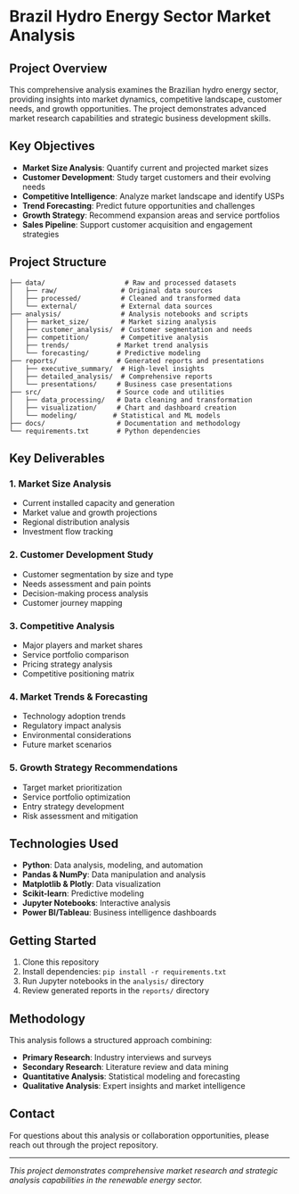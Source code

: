 # Brazil Hydro Energy Sector Market Analysis

## Project Overview
This comprehensive analysis examines the Brazilian hydro energy sector, providing insights into market dynamics, competitive landscape, customer needs, and growth opportunities. The project demonstrates advanced market research capabilities and strategic business development skills.

## Key Objectives
- **Market Size Analysis**: Quantify current and projected market sizes
- **Customer Development**: Study target customers and their evolving needs
- **Competitive Intelligence**: Analyze market landscape and identify USPs
- **Trend Forecasting**: Predict future opportunities and challenges
- **Growth Strategy**: Recommend expansion areas and service portfolios
- **Sales Pipeline**: Support customer acquisition and engagement strategies

## Project Structure

```
├── data/                    # Raw and processed datasets
│   ├── raw/                # Original data sources
│   ├── processed/          # Cleaned and transformed data
│   └── external/           # External data sources
├── analysis/               # Analysis notebooks and scripts
│   ├── market_size/        # Market sizing analysis
│   ├── customer_analysis/  # Customer segmentation and needs
│   ├── competition/        # Competitive analysis
│   ├── trends/            # Market trend analysis
│   └── forecasting/       # Predictive modeling
├── reports/               # Generated reports and presentations
│   ├── executive_summary/  # High-level insights
│   ├── detailed_analysis/  # Comprehensive reports
│   └── presentations/     # Business case presentations
├── src/                   # Source code and utilities
│   ├── data_processing/   # Data cleaning and transformation
│   ├── visualization/     # Chart and dashboard creation
│   └── modeling/         # Statistical and ML models
├── docs/                  # Documentation and methodology
└── requirements.txt       # Python dependencies
```

## Key Deliverables

### 1. Market Size Analysis
- Current installed capacity and generation
- Market value and growth projections
- Regional distribution analysis
- Investment flow tracking

### 2. Customer Development Study
- Customer segmentation by size and type
- Needs assessment and pain points
- Decision-making process analysis
- Customer journey mapping

### 3. Competitive Analysis
- Major players and market shares
- Service portfolio comparison
- Pricing strategy analysis
- Competitive positioning matrix

### 4. Market Trends & Forecasting
- Technology adoption trends
- Regulatory impact analysis
- Environmental considerations
- Future market scenarios

### 5. Growth Strategy Recommendations
- Target market prioritization
- Service portfolio optimization
- Entry strategy development
- Risk assessment and mitigation

## Technologies Used
- **Python**: Data analysis, modeling, and automation
- **Pandas & NumPy**: Data manipulation and analysis
- **Matplotlib & Plotly**: Data visualization
- **Scikit-learn**: Predictive modeling
- **Jupyter Notebooks**: Interactive analysis
- **Power BI/Tableau**: Business intelligence dashboards

## Getting Started
1. Clone this repository
2. Install dependencies: `pip install -r requirements.txt`
3. Run Jupyter notebooks in the `analysis/` directory
4. Review generated reports in the `reports/` directory

## Methodology
This analysis follows a structured approach combining:
- **Primary Research**: Industry interviews and surveys
- **Secondary Research**: Literature review and data mining
- **Quantitative Analysis**: Statistical modeling and forecasting
- **Qualitative Analysis**: Expert insights and market intelligence

## Contact
For questions about this analysis or collaboration opportunities, please reach out through the project repository.

---
*This project demonstrates comprehensive market research and strategic analysis capabilities in the renewable energy sector.* 
